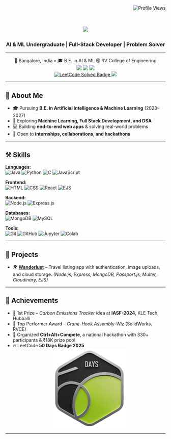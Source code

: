 <div align="right">
    <img src="https://komarev.com/ghpvc/?username=rajvineet968&style=flat&color=blue" alt="Profile Views">
</div>

<h1 align="center">
    <img src="https://readme-typing-svg.herokuapp.com/?font=Righteous&size=35&center=true&vCenter=true&width=600&height=70&duration=4000&lines=Hi+There!+👋;I'm+Vineet+Raj!;" />
</h1>

<h3 align="center">AI & ML Undergraduate | Full-Stack Developer | Problem Solver</h3>

---

<div align="center"> 
📍 Bangalore, India • 🎓 B.E. in AI & ML @ RV College of Engineering  
</div>

<div align="center">
<a href="https://linkedin.com/in/vineet-raj-589b11298"><img src="https://img.shields.io/badge/LinkedIn-Vineet%20Raj-blue?logo=linkedin&logoColor=white"></a>
<a href="https://github.com/rajvineet968"><img src="https://img.shields.io/badge/GitHub-rajvineet968-black?logo=github&logoColor=white"></a>
<a href="mailto:rajvineet968@gmail.com"><img src="https://img.shields.io/badge/Email-rajvineet968%40gmail.com-red?logo=gmail&logoColor=white"></a>
 <div>
    <a href="https://leetcode.com/u/rajvineet968" target="_blank">
    <img src="https://img.shields.io/badge/dynamic/json?style=flat&labelColor=black&color=%23ffa116&label=Solved&query=solved&url=https%3A%2F%2Fleetcode-badge.vercel.app%2Fapi%2Fusers%2Frajvineet968&logo=leetcode&logoColor=yellow" alt="LeetCode Solved Badge" />
<a href="https://leetcode.com/u/rajvineet968"><img src="https://img.shields.io/badge/LeetCode-rajvineet968-orange?logo=leetcode&logoColor=yellow"></a>
</a>
 </div>
</div>

---

## 🚀 About Me
- 🎓 Pursuing **B.E. in Artificial Intelligence & Machine Learning** (2023–2027)  
- 🌱 Exploring **Machine Learning, Full Stack Development, and DSA**  
- 💻 Building **end-to-end web apps** & solving real-world problems  
- 🤝 Open to **internships, collaborations, and hackathons**  

---

## ⚒️ Skills

**Languages:**  
![Java](https://img.shields.io/badge/Java-blue?logo=java) 
![Python](https://img.shields.io/badge/Python-white?logo=python) 
![C](https://img.shields.io/badge/C-lightgrey?logo=c) 
![JavaScript](https://img.shields.io/badge/JavaScript-grey?logo=javascript)

**Frontend:**  
![HTML](https://img.shields.io/badge/HTML5-grey?logo=html5) 
![CSS](https://img.shields.io/badge/CSS3-blue?logo=css3) 
![React](https://img.shields.io/badge/React-grey?logo=react) 
![EJS](https://img.shields.io/badge/EJS-red)

**Backend:**  
![Node.js](https://img.shields.io/badge/Node.js-grey?logo=node.js) 
![Express.js](https://img.shields.io/badge/Express.js-black?logo=express)

**Databases:**  
![MongoDB](https://img.shields.io/badge/MongoDB-white?logo=mongodb) 
![MySQL](https://img.shields.io/badge/MySQL-white?logo=mysql)

**Tools:**  
![Git](https://img.shields.io/badge/Git-white?logo=git) 
![GitHub](https://img.shields.io/badge/GitHub-black?logo=github) 
![Jupyter](https://img.shields.io/badge/Jupyter-white?logo=jupyter) 
![Colab](https://img.shields.io/badge/Google%20Colab-white?logo=googlecolab)

---

## 📂 Projects
- 🌍 **[Wanderlust](https://wanderlust-iir5.onrender.com)** – Travel listing app with authentication, image uploads, and cloud storage. *(Node.js, Express, MongoDB, Passport.js, Multer, Cloudinary, EJS)*  

---

## 🥇 Achievements
- 🥇 1st Prize – *Carbon Emissions Tracker* idea at **IASF-2024**, KLE Tech, Hubballi  
- 🏅 Top Performer Award – *Crane-Hook Assembly-Wiz* (SolidWorks, RVCE)  
- 🎤 Organized **Ctrl+Alt+Compete**, a national hackathon with 330+ participants & ₹18K prize pool
- 🔥 LeetCode **50 Days Badge 2025**
  <div align="center">
   <img src="leetcode-50days.gif" alt="LeetCode 50 Days Badge 2025" width="250">
  </div>


---

